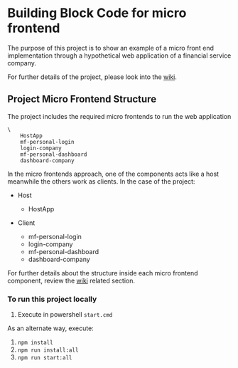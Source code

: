 # Building Block Code for micro frontend

The purpose of this project is to show an example of a micro front end implementation through a hypothetical web application of a financial service company. 

For further details of the project, please look into the [wiki](https://github.com/saffog/bb-micro-frontend/wiki#micro-frontend-building-code-block).

## Project Micro Frontend Structure

The project includes the required micro frontends to run the web application

```
\
    HostApp
    mf-personal-login
    login-company
    mf-personal-dashboard
    dashboard-company
```  

In the micro frontends approach, one of the components acts like a host meanwhile the others work as clients. In the case of the project:

- Host
  - HostApp

- Client
  - mf-personal-login
  - login-company
  - mf-personal-dashboard
  - dashboard-company

For further details about the structure inside each micro frontend component, review the [wiki](https://github.com/saffog/bb-micro-frontend/wiki/MF-Structure) related section.

### To run this project locally

1. Execute in powershell `start.cmd`

As an alternate way, execute:

1. `npm install`
2. `npm run install:all`
3. `npm run start:all`